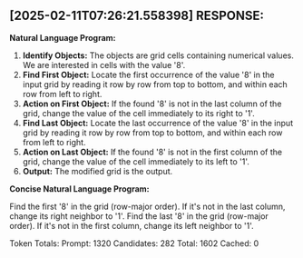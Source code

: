 [2025-02-11T07:26:21.558398] RESPONSE:
--------------------------------------------------------------------------------
**Natural Language Program:**

1. **Identify Objects:** The objects are grid cells containing numerical values. We are interested in cells with the value '8'.
2. **Find First Object:** Locate the first occurrence of the value '8' in the input grid by reading it row by row from top to bottom, and within each row from left to right.
3. **Action on First Object:** If the found '8' is not in the last column of the grid, change the value of the cell immediately to its right to '1'.
4. **Find Last Object:** Locate the last occurrence of the value '8' in the input grid by reading it row by row from top to bottom, and within each row from left to right.
5. **Action on Last Object:** If the found '8' is not in the first column of the grid, change the value of the cell immediately to its left to '1'.
6. **Output:** The modified grid is the output.

**Concise Natural Language Program:**

Find the first '8' in the grid (row-major order). If it's not in the last column, change its right neighbor to '1'. Find the last '8' in the grid (row-major order). If it's not in the first column, change its left neighbor to '1'.

Token Totals:
  Prompt: 1320
  Candidates: 282
  Total: 1602
  Cached: 0
